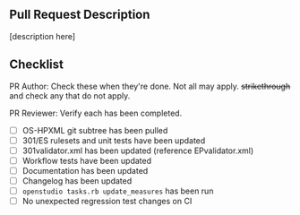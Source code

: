 ## Pull Request Description

[description here]

## Checklist

PR Author: Check these when they're done. Not all may apply. ~~strikethrough~~ and check any that do not apply. 

PR Reviewer: Verify each has been completed.

- [ ] OS-HPXML git subtree has been pulled
- [ ] 301/ES rulesets and unit tests have been updated
- [ ] 301validator.xml has been updated (reference EPvalidator.xml)
- [ ] Workflow tests have been updated
- [ ] Documentation has been updated
- [ ] Changelog has been updated
- [ ] `openstudio tasks.rb update_measures` has been run
- [ ] No unexpected regression test changes on CI
